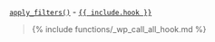 <p><a href="https://developer.wordpress.org/reference/functions/apply_filters/"><code>apply_filters()</code></a> - <a href="https://developer.wordpress.org/reference/hooks/{{ include.hook }}/"><code>{{ include.hook }}</code></a></p>

<blockquote>

{% include functions/_wp_call_all_hook.md %}

</blockquote>
